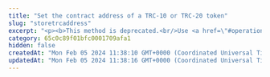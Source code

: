 ```yaml
---
title: "Set the contract address of a TRC-10 or TRC-20 token"
slug: "storetrcaddress"
excerpt: "<p><b>This method is deprecated.<br/>Use <a href=\"#operation/storeTokenAddress\">this method</a> instead.</b></p><br/>\n<h4>2 credits per API call.</h4>"
category: 65c0c89f01bfc0001709afa1
hidden: false
createdAt: "Mon Feb 05 2024 11:38:10 GMT+0000 (Coordinated Universal Time)"
updatedAt: "Mon Feb 05 2024 11:38:16 GMT+0000 (Coordinated Universal Time)"
---
```

